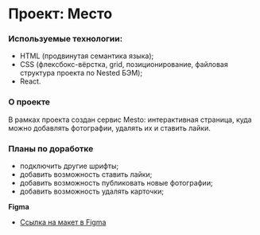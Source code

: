 # Проект: Место

### Используемые технологии:
* HTML (продвинутая семантика языка);
* CSS (флексбокс-вёрстка, grid, позиционирование, файловая структура проекта по Nested БЭМ);
* React.

### О проекте

В рамках проекта создан сервис Mesto: интерактивная страница, куда можно добавлять фотографии, удалять их и ставить лайки.

### Планы по доработке

* подключить другие шрифты;
* добавить возможность ставить лайки;
* добавить возможность публиковать новые фотографии;
* добавить возможность удалять карточки;

**Figma**

* [Ссылка на макет в Figma](https://www.figma.com/file/PSdQFRHoxXJFs2FH8IXViF/JavaScript-9-sprint?node-id=0%3A1)